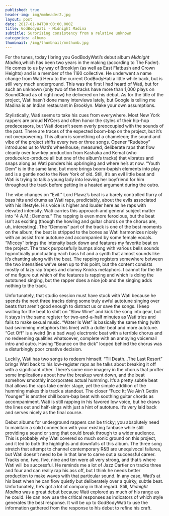 ```yaml
---
published: true
header-img: img/mmheader2.jpg
layout: post
date: 2017-01-04T00:00:00.000Z
title: GodBodyWati - Midnight Madina
subtitle: Surprising consistency from a relative unknown
categories: albums
thumbnail: /img/thumbnail/mmthumb.jpg
---
```

<p>For the tunes, today I bring you GodBodyWati&rsquo;s debut album&nbsp;<em>Midnight Madina,</em>which has been two years in the making (according to The Fader). He comes to us by way of Brooklyn (as well as East Flatbush and Crown Heights) and is a member of the 1160 collective. He underwent a name change from Wati Heru to the current GodBodyHati a little while back, but is still very much underground. This was the first I had heard of Wati, but for such an unknown (only two of the tracks have more than 1,000 plays on SoundCloud as of right now) he delivered on his debut. As for the title of the project, Wati hasn&rsquo;t done many interviews lately, but Google is telling me Madina is an Indian restaurant in Brooklyn. Make your own assumptions.</p>
<p>Stylistically, Wati seems to take his cues from everywhere. Most New York rappers are proud NYCers and often honor the styles of their hip-hop predecessors, but Wati doesn&rsquo;t seem overly preoccupied with the sounds of the past. There are traces of the expected boom-bap on the project, but it&rsquo;s not overpowering. This album is something of a chameleon; the sound and vibe of the project shifts every two or three songs. Opener &ldquo;Rudeboy&rdquo; introduces us to Wati&rsquo;s wheelhouse; measured, deliberate raps that flow cleanly over low-key production from Kashaka and Kemal (who produce/co-produce all but one of the album&rsquo;s tracks) that vibrates and snaps along as Wati ponders his upbringing and where he&rsquo;s at now. &ldquo;Youth Dem&rdquo; is in the same lane, but more brings boom-bapish elements into play and is a gentle nod to the New York of old. Still, it&rsquo;s an evil little beat and Wati is trying to talk a young lady into leaving her boyfriend for him throughout the track before getting in a heated argument during the outro.</p>
<p>The vibe changes on &ldquo;Evil.&rdquo; Lord Plawz&rsquo;s beat is a barely controlled flurry of bass hits and drums as Wati raps, predictably, about the evils associated with his lifestyle. His voice is higher and louder here as he raps with elevated intensity. Wati carries this approach and general subject matter into &ldquo;4 A.M.; Demons.&rdquo; The rapping is even more ferocious, but the beat isn&rsquo;t as exciting (though the howling and guitar chords on the chorus are, uh, interesting). The &ldquo;Demons&rdquo; part of the track is one of the best moments on the album; the beat is stripped to the bones as Wati harmonizes nicely with an assist from autotune and accompanied by some female vocals. &ldquo;Miccey&rdquo; brings the intensity back down and features my favorite beat on the project. The track purposefully bumps along with various bells sounds hypnotically punctuating each bass hit and a synth that almost sounds like it&rsquo;s chanting along with the beat. The rapping registers somewhere between the two intensities we&rsquo;ve seen up to this point, but the content consists mostly of lazy rap tropes and clumsy Knicks metaphors. I cannot for the life of me figure out which of the features is rapping and which is doing the autotuned singing, but the rapper does a nice job and the singing adds nothing to the track.</p>
<p>Unfortunately, that studio session must have stuck with Wati because he spends the next three tracks doing some truly awful autotune singing over beats that aren&rsquo;t good enough to distract us or save the songs. I keep waiting for the beat to shift on &ldquo;Slow Wine&rdquo; and kick the song into gear, but it stays in the same register for two-and-a-half minutes as Wati tries and fails to make sexual music. &ldquo;Water Is Wet&rdquo; is basically the same thing (with bad swimming metaphors this time) with a duller beat and more autotune. &ldquo;Get Off&rdquo; is a weird (in a bad way) electronic beat with a terrible chorus and no redeeming qualities whatsoever, complete with an annoying voicemail intro and outro. Having &ldquo;Bounce on the dick&rdquo; looped behind the chorus was a disturbingly poor creative decision.</p>
<p>Luckily, Wati has two songs to redeem himself. &ldquo;Til Death&hellip;The Last Resort&rdquo; brings Wati back to his low-register raps as he talks about breaking it off with a significant other. There&rsquo;s some nice imagery in the chorus that proffer some implications about how the breakup went down, and the beat somehow smoothly incorporates actual humming. It&rsquo;s a pretty subtle beat that allows the raps take center stage, yet the simple addition of the humming makes this track a standout. The closer &ldquo;Fucc It; We Ain&rsquo;t Gettin Younger&rdquo; is another chill boom-bap beat with soothing guitar chords as accompaniment. Wati is still rapping in his favored low voice, but he draws the lines out and half-sings with just a hint of autotune. It&rsquo;s very laid back and serves nicely as the final course.</p>
<p>Debut albums for underground rappers can be tricky; you absolutely need to maintain a solid connection with your existing fanbase while still providing a sound or song that could break through to a wider audience. This is probably why Wati covered so much sonic ground on this project, and it led to both the highlights and downfalls of this album. The three song stretch that attempt to channel contemporary R&amp;B are unequivocal failures, but Wati doesn&rsquo;t need to be in that lane to carve out a successful career. Tracks one, two, five, nine and ten were all very strong, and that&rsquo;s where Wati will be successful. He reminds me a lot of Jazz Cartier on tracks three and four and can really rap his ass off, but I think he needs better production to make waves with that particular sound. In any case, Wati&rsquo;s at his best when he can flow quietly but deliberately over a quirky, subtle beat. Unfortunately, he&rsquo;s got a lot of company in that regard. Still,&nbsp;<em>Midnight Madina&nbsp;</em>was a great debut because Wati explored as much of his range as he could. He can now use the critical responses as indicators of which style generates the best response. It will be up to GodBodyWati to use the information gathered from the response to his debut to refine his craft.</p>
